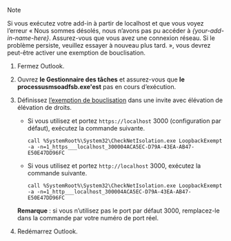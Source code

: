 > [!NOTE]
> Si vous exécutez votre add-in à partir de localhost et que vous voyez l’erreur « Nous sommes désolés, nous n’avons pas pu accéder à *{your-add-in-name-here}*. Assurez-vous que vous avez une connexion réseau. Si le problème persiste, veuillez essayer à nouveau plus tard. », vous devrez peut-être activer une exemption de bouclisation.
>
> 1. Fermez Outlook.
> 1. Ouvrez **le Gestionnaire des tâches** et assurez-vous que **le processusmsoadfsb.exe'est** pas en cours d’exécution.
> 1. Définissez [l’exemption de bouclisation](/previous-versions/windows/apps/hh780593(v=win.10)?redirectedfrom=MSDN) dans une invite avec élévation de élévation de droits.
>     - Si vous utilisez et portez `https://localhost` 3000 (configuration par défaut), exécutez la commande suivante.
>
>        ```command&nbsp;line
>        call %SystemRoot%\System32\CheckNetIsolation.exe LoopbackExempt -a -n=1_https___localhost_300004ACA5EC-D79A-43EA-AB47-E50E47DD96FC
>        ```
>     - Si vous utilisez et portez `http://localhost` 3000, exécutez la commande suivante.
>
>        ```command&nbsp;line
>        call %SystemRoot%\System32\CheckNetIsolation.exe LoopbackExempt -a -n=1_http___localhost_300004ACA5EC-D79A-43EA-AB47-E50E47DD96FC
>        ```
>
>      **Remarque** : si vous n’utilisez pas le port par défaut 3000, remplacez-le dans la commande par votre numéro de port réel.
> 1. Redémarrez Outlook.
